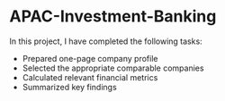# APAC-Investment-Banking

In this project, I have completed the following tasks:
  - Prepared one-page company profile
  - Selected the appropriate comparable companies
  - Calculated relevant financial metrics
  - Summarized key findings
